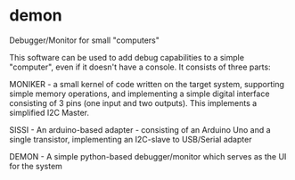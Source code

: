 # demon
Debugger/Monitor for small "computers"

This software can be used to add debug capabilities to a simple "computer", even if it doesn't have a console.
It consists of three parts:

MONIKER - a small kernel of code written on the target system, supporting simple memory operations, and implementing a simple digital interface consisting of 3 pins (one input and two outputs).  This implements a simplified I2C Master.

SISSI - An arduino-based adapter - consisting of an Arduino Uno and a single transistor, implementing an I2C-slave to USB/Serial adapter

DEMON - A simple python-based debugger/monitor which serves as the UI for the system
